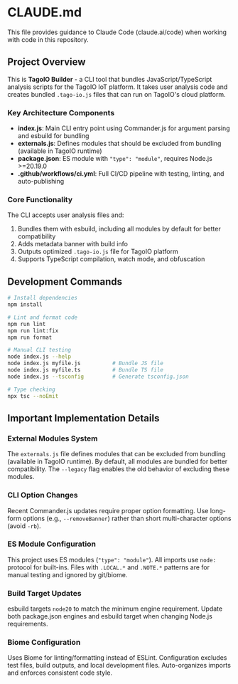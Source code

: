 # CLAUDE.md

This file provides guidance to Claude Code (claude.ai/code) when working with code in this repository.

## Project Overview

This is **TagoIO Builder** - a CLI tool that bundles JavaScript/TypeScript analysis scripts for the TagoIO IoT platform. It takes user analysis code and creates bundled `.tago-io.js` files that can run on TagoIO's cloud platform.

### Key Architecture Components

- **index.js**: Main CLI entry point using Commander.js for argument parsing and esbuild for bundling
- **externals.js**: Defines modules that should be excluded from bundling (available in TagoIO runtime)
- **package.json**: ES module with `"type": "module"`, requires Node.js >=20.19.0
- **.github/workflows/ci.yml**: Full CI/CD pipeline with testing, linting, and auto-publishing

### Core Functionality

The CLI accepts user analysis files and:
1. Bundles them with esbuild, including all modules by default for better compatibility
2. Adds metadata banner with build info
3. Outputs optimized `.tago-io.js` file for TagoIO platform
4. Supports TypeScript compilation, watch mode, and obfuscation

## Development Commands

```bash
# Install dependencies
npm install

# Lint and format code
npm run lint
npm run lint:fix
npm run format

# Manual CLI testing
node index.js --help
node index.js myfile.js          # Bundle JS file
node index.js myfile.ts          # Bundle TS file
node index.js --tsconfig         # Generate tsconfig.json

# Type checking
npx tsc --noEmit
```

## Important Implementation Details

### External Modules System
The `externals.js` file defines modules that can be excluded from bundling (available in TagoIO runtime). By default, all modules are bundled for better compatibility. The `--legacy` flag enables the old behavior of excluding these modules.

### CLI Option Changes
Recent Commander.js updates require proper option formatting. Use long-form options (e.g., `--removeBanner`) rather than short multi-character options (avoid `-rb`).

### ES Module Configuration
This project uses ES modules (`"type": "module"`). All imports use `node:` protocol for built-ins. Files with `.LOCAL.*` and `.NOTE.*` patterns are for manual testing and ignored by git/biome.

### Build Target Updates
esbuild targets `node20` to match the minimum engine requirement. Update both package.json engines and esbuild target when changing Node.js requirements.

### Biome Configuration
Uses Biome for linting/formatting instead of ESLint. Configuration excludes test files, build outputs, and local development files. Auto-organizes imports and enforces consistent code style.